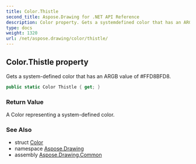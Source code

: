 ```yaml
---
title: Color.Thistle
second_title: Aspose.Drawing for .NET API Reference
description: Color property. Gets a systemdefined color that has an ARGB value of FFD8BFD8
type: docs
weight: 1320
url: /net/aspose.drawing/color/thistle/
---
```

## Color.Thistle property

Gets a system-defined color that has an ARGB value of #FFD8BFD8.

```csharp
public static Color Thistle { get; }
```

### Return Value

A Color representing a system-defined color.

### See Also

* struct [Color](../)
* namespace [Aspose.Drawing](../../color/)
* assembly [Aspose.Drawing.Common](../../../)


